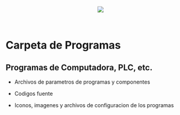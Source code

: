 <br/>
<p align="center">
  <img src="https://avatars2.githubusercontent.com/u/15052789?v=3&s=200">
</p>
<br/>

# Carpeta de Programas

## Programas de Computadora, PLC, etc. 

* Archivos de parametros de programas y componentes

* Codigos fuente

* Iconos, imagenes y archivos de configuracion de los programas
